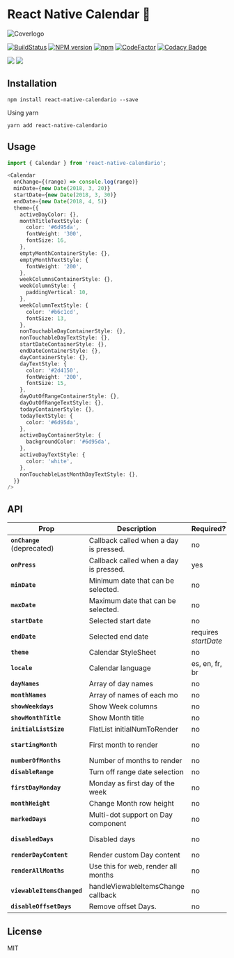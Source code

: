 # React Native Calendar 📆

![Coverlogo](https://imgur.com/LINQ6HZ.png)

[![BuildStatus](https://img.shields.io/travis/maggialejandro/react-native-calendario/master.svg)](https://app.travis-ci.com/github/maggialejandro/react-native-calendario)
[![NPM version](https://img.shields.io/npm/v/react-native-calendario.svg)](https://www.npmjs.com/package/react-native-calendario) [![npm](https://img.shields.io/npm/dw/react-native-calendario.svg)](https://github.com/maggialejandro/react-native-calendario) [![CodeFactor](https://www.codefactor.io/repository/github/maggialejandro/react-native-calendario/badge)](https://www.codefactor.io/repository/github/maggialejandro/react-native-calendario) [![Codacy Badge](https://api.codacy.com/project/badge/Grade/832690f286a5451cacdae664d63be3b9)](https://www.codacy.com/app/maggialejandro/react-native-calendario?utm_source=github.com&utm_medium=referral&utm_content=maggialejandro/react-native-calendario&utm_campaign=Badge_Grade)

![](https://media.giphy.com/media/eu8fFCG3rs3IEYwyYk/giphy.gif) ![](https://media.giphy.com/media/g0pZuxQ16frVSmEBSt/giphy.gif)

## Installation

```console
npm install react-native-calendario --save
```

Using yarn

```console
yarn add react-native-calendario
```

## Usage

```typescript
import { Calendar } from 'react-native-calendario';
```

```typescript
<Calendar
  onChange={(range) => console.log(range)}
  minDate={new Date(2018, 3, 20)}
  startDate={new Date(2018, 3, 30)}
  endDate={new Date(2018, 4, 5)}
  theme={{
    activeDayColor: {},
    monthTitleTextStyle: {
      color: '#6d95da',
      fontWeight: '300',
      fontSize: 16,
    },
    emptyMonthContainerStyle: {},
    emptyMonthTextStyle: {
      fontWeight: '200',
    },
    weekColumnsContainerStyle: {},
    weekColumnStyle: {
      paddingVertical: 10,
    },
    weekColumnTextStyle: {
      color: '#b6c1cd',
      fontSize: 13,
    },
    nonTouchableDayContainerStyle: {},
    nonTouchableDayTextStyle: {},
    startDateContainerStyle: {},
    endDateContainerStyle: {},
    dayContainerStyle: {},
    dayTextStyle: {
      color: '#2d4150',
      fontWeight: '200',
      fontSize: 15,
    },
    dayOutOfRangeContainerStyle: {},
    dayOutOfRangeTextStyle: {},
    todayContainerStyle: {},
    todayTextStyle: {
      color: '#6d95da',
    },
    activeDayContainerStyle: {
      backgroundColor: '#6d95da',
    },
    activeDayTextStyle: {
      color: 'white',
    },
    nonTouchableLastMonthDayTextStyle: {},
  }}
/>
```

## API

| Prop                        | Description                            | Required?            | Default       | Type             |
| --------------------------- | -------------------------------------- | -------------------- | ------------- | ---------------- |
| **`onChange`** (deprecated) | Callback called when a day is pressed. | no                   |               | Function         |
| **`onPress`**               | Callback called when a day is pressed. | yes                  |               | (Date) => void   |
| **`minDate`**               | Minimum date that can be selected.     | no                   | null          | Date             |
| **`maxDate`**               | Maximum date that can be selected.     | no                   | null          | Date             |
| **`startDate`**             | Selected start date                    | no                   | null          | Date             |
| **`endDate`**               | Selected end date                      | requires _startDate_ | null          | Date             |
| **`theme`**                 | Calendar StyleSheet                    | no                   | null          | ThemeType        |
| **`locale`**                | Calendar language                      | es, en, fr, br       | 'en'          | LocaleType       |
| **`dayNames`**              | Array of day names                     | no                   | []            | string[]         |
| **`monthNames`**            | Array of names of each mo              | no                   | []            | string[]         |
| **`showWeekdays`**          | Show Week columns                      | no                   | true          | boolean          |
| **`showMonthTitle`**        | Show Month title                       | no                   | true          | boolean          |
| **`initialListSize`**       | FlatList initialNumToRender            | no                   | 2             | number           |
| **`startingMonth`**         | First month to render                  | no                   | current month | 'YYYY-MM-DD'     |
| **`numberOfMonths`**        | Number of months to render             | no                   | 12            | number           |
| **`disableRange`**          | Turn off range date selection          | no                   | false         | boolean          |
| **`firstDayMonday`**        | Monday as first day of the week        | no                   | false         | boolean          |
| **`monthHeight`**           | Change Month row height                | no                   | 370           | number           |
| **`markedDays`**            | Multi-dot support on Day component     | no                   | undefined     | MarkedDays       |
| **`disabledDays`**          | Disabled days                          | no                   | null          | {[string]: any } |
| **`renderDayContent`**      | Render custom Day content              | no                   | null          | Function         |
| **`renderAllMonths`**       | Use this for web, render all months    | no                   | null          | boolean          |
| **`viewableItemsChanged`**  | handleViewableItemsChange callback     | no                   | null          | Function         |
| **`disableOffsetDays`**     | Remove offset Days.                    | no                   | false         | boolean          |

## License

MIT

